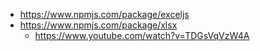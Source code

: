 - https://www.npmjs.com/package/exceljs
- https://www.npmjs.com/package/xlsx
  - https://www.youtube.com/watch?v=TDGsVqVzW4A

